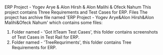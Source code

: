 ERP Project - Yogev Arye & Alon Hirsh & Alon Malihi & Ofeck Nahum
This project contains Three Requirements and Test Cases for ERP.
Files
The project has archive file named 'ERP Project - Yogev Arye&Alon Hirsh&Alon Malihi&Ofeck Nahum' which contains some files:
1. Folder named - 'Got ItTeam Test Cases', this folder contains screenshots of Test Cases in Test Rail for ERP. 
2. Folder named - 'TreeRequriments', this folder contains Tree Requirements for ERP. 
